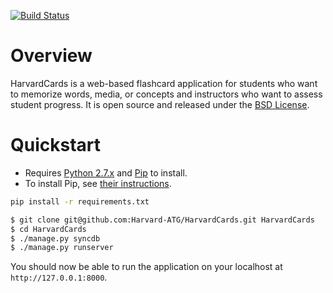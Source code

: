 [![Build Status](https://travis-ci.org/Harvard-ATG/HarvardCards.png?branch=dev)](https://travis-ci.org/Harvard-ATG/HarvardCards)

# Overview

HarvardCards is a web-based flashcard application for students who want to memorize words, media, or concepts and instructors who want to assess student progress. It is open source and released under the [BSD License](https://github.com/Harvard-ATG/HarvardCards/blob/master/LICENSE).

# Quickstart

- Requires [Python 2.7.x](http://python.org/download/releases/) and [Pip](http://www.pip-installer.org/) to install. 
- To install Pip, see [their instructions](http://www.pip-installer.org/en/latest/installing.html).

```sh
pip install -r requirements.txt
```

```sh
$ git clone git@github.com:Harvard-ATG/HarvardCards.git HarvardCards
$ cd HarvardCards
$ ./manage.py syncdb
$ ./manage.py runserver
```
You should now be able to run the application on your localhost at ```http://127.0.0.1:8000```. 
